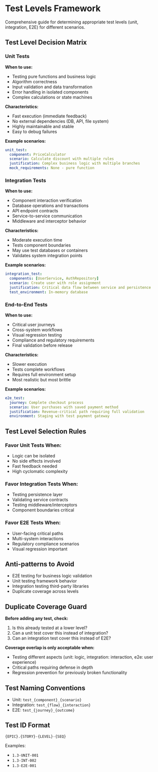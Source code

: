 <!-- Powered by BMAD-CORE™ -->

# Test Levels Framework

Comprehensive guide for determining appropriate test levels (unit, integration, E2E) for different scenarios.

## Test Level Decision Matrix

### Unit Tests

**When to use:**

- Testing pure functions and business logic
- Algorithm correctness
- Input validation and data transformation
- Error handling in isolated components
- Complex calculations or state machines

**Characteristics:**

- Fast execution (immediate feedback)
- No external dependencies (DB, API, file system)
- Highly maintainable and stable
- Easy to debug failures

**Example scenarios:**

```yaml
unit_test:
  component: PriceCalculator
  scenario: Calculate discount with multiple rules
  justification: Complex business logic with multiple branches
  mock_requirements: None - pure function
```

### Integration Tests

**When to use:**

- Component interaction verification
- Database operations and transactions
- API endpoint contracts
- Service-to-service communication
- Middleware and interceptor behavior

**Characteristics:**

- Moderate execution time
- Tests component boundaries
- May use test databases or containers
- Validates system integration points

**Example scenarios:**

```yaml
integration_test:
  components: [UserService, AuthRepository]
  scenario: Create user with role assignment
  justification: Critical data flow between service and persistence
  test_environment: In-memory database
```

### End-to-End Tests

**When to use:**

- Critical user journeys
- Cross-system workflows
- Visual regression testing
- Compliance and regulatory requirements
- Final validation before release

**Characteristics:**

- Slower execution
- Tests complete workflows
- Requires full environment setup
- Most realistic but most brittle

**Example scenarios:**

```yaml
e2e_test:
  journey: Complete checkout process
  scenario: User purchases with saved payment method
  justification: Revenue-critical path requiring full validation
  environment: Staging with test payment gateway
```

## Test Level Selection Rules

### Favor Unit Tests When:

- Logic can be isolated
- No side effects involved
- Fast feedback needed
- High cyclomatic complexity

### Favor Integration Tests When:

- Testing persistence layer
- Validating service contracts
- Testing middleware/interceptors
- Component boundaries critical

### Favor E2E Tests When:

- User-facing critical paths
- Multi-system interactions
- Regulatory compliance scenarios
- Visual regression important

## Anti-patterns to Avoid

- E2E testing for business logic validation
- Unit testing framework behavior
- Integration testing third-party libraries
- Duplicate coverage across levels

## Duplicate Coverage Guard

**Before adding any test, check:**

1. Is this already tested at a lower level?
2. Can a unit test cover this instead of integration?
3. Can an integration test cover this instead of E2E?

**Coverage overlap is only acceptable when:**

- Testing different aspects (unit: logic, integration: interaction, e2e: user experience)
- Critical paths requiring defense in depth
- Regression prevention for previously broken functionality

## Test Naming Conventions

- Unit: `test_{component}_{scenario}`
- Integration: `test_{flow}_{interaction}`
- E2E: `test_{journey}_{outcome}`

## Test ID Format

`{EPIC}.{STORY}-{LEVEL}-{SEQ}`

Examples:

- `1.3-UNIT-001`
- `1.3-INT-002`
- `1.3-E2E-001`
